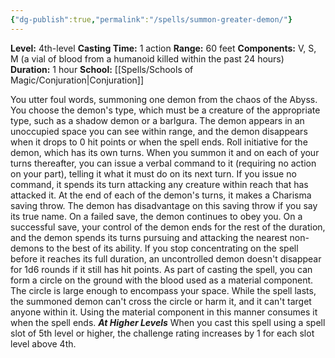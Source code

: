 ```yaml
---
{"dg-publish":true,"permalink":"/spells/summon-greater-demon/"}
---
```


**Level:** 4th-level
**Casting Time:** 1 action
**Range:** 60 feet
**Components:** V, S, M (a vial of blood from a humanoid killed within the past 24 hours)
**Duration:** 1 hour
**School:** [[Spells/Schools of Magic/Conjuration\|Conjuration]]

You utter foul words, summoning one demon from the chaos of the Abyss. You choose the demon's type, which must be a creature of the appropriate type, such as a shadow demon or a barlgura. The demon appears in an unoccupied space you can see within range, and the demon disappears when it drops to 0 hit points or when the spell ends.
Roll initiative for the demon, which has its own turns. When you summon it and on each of your turns thereafter, you can issue a verbal command to it (requiring no action on your part), telling it what it must do on its next turn. If you issue no command, it spends its turn attacking any creature within reach that has attacked it.
At the end of each of the demon's turns, it makes a Charisma saving throw. The demon has disadvantage on this saving throw if you say its true name. On a failed save, the demon continues to obey you. On a successful save, your control of the demon ends for the rest of the duration, and the demon spends its turns pursuing and attacking the nearest non-demons to the best of its ability. If you stop concentrating on the spell before it reaches its full duration, an uncontrolled demon doesn't disappear for 1d6 rounds if it still has hit points.
As part of casting the spell, you can form a circle on the ground with the blood used as a material component. The circle is large enough to encompass your space. While the spell lasts, the summoned demon can't cross the circle or harm it, and it can't target anyone within it. Using the material component in this manner consumes it when the spell ends.
**_At Higher Levels_**
When you cast this spell using a spell slot of 5th level or higher, the challenge rating increases by 1 for each slot level above 4th.